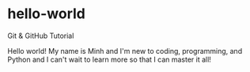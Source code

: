 # hello-world
Git &amp; GitHub Tutorial

Hello world! My name is Minh and I'm new to coding, programming, and Python and I can't wait to learn more so that I can master it all!
